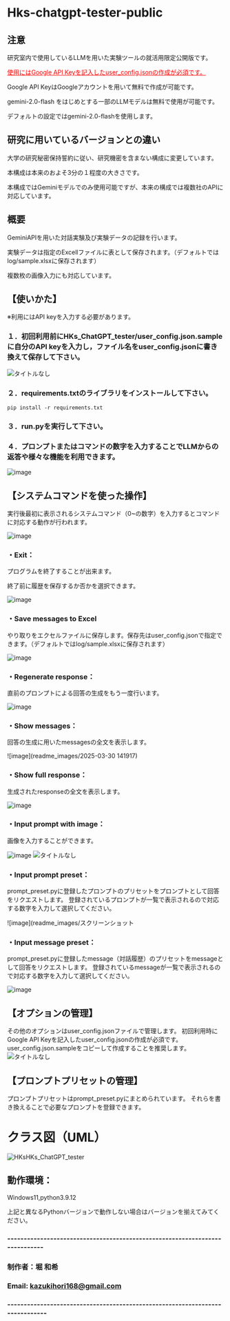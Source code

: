 # Hks-chatgpt-tester-public

## 注意
研究室内で使用しているLLMを用いた実験ツールの就活用限定公開版です。

<span style="color:red; text-decoration:underline;">使用にはGoogle API Keyを記入したuser_config.jsonの作成が必須です。</span>

Google API KeyはGoogleアカウントを用いて無料で作成が可能です。

gemini-2.0-flash をはじめとする一部のLLMモデルは無料で使用が可能です。

デフォルトの設定ではgemini-2.0-flashを使用します。

## 研究に用いているバージョンとの違い
大学の研究秘密保持誓約に従い、研究機密を含まない構成に変更しています。

本構成は本来のおよそ3分の１程度の大きさです。

本構成ではGeminiモデルでのみ使用可能ですが、本来の構成では複数社のAPIに対応しています。

## 概要
GeminiAPIを用いた対話実験及び実験データの記録を行います。

実験データは指定のExcellファイルに表として保存されます。（デフォルトではlog/sample.xlsxに保存されます）

複数枚の画像入力にも対応しています。

## 【使いかた】
※利用にはAPI keyを入力する必要があります。

### １．初回利用前にHKs_ChatGPT_tester/user_config.json.sample に自分のAPI keyを入力し，ファイル名をuser_config.jsonに書き換えて保存して下さい。
![タイトルなし](readme_images/428371875-8b3062c3-f417-4fa9-831e-092409d9ed28.png)


### ２．requirements.txtのライブラリをインストールして下さい。
```
pip install -r requirements.txt
```

### ３．run.pyを実行して下さい。

### ４．プロンプトまたはコマンドの数字を入力することでLLMからの返答や様々な機能を利用できます。

![image](428371660-df3c23c9-7eaf-4e92-8b78-36e312a4ac7a.png)


## 【システムコマンドを使った操作】

実行後最初に表示されるシステムコマンド（0~の数字）を入力するとコマンドに対応する動作が行われます。

![image](readme_images/428371706-e4a36184-775a-4b81-b86c-a148852a8490.png)

### ・Exit：
プログラムを終了することが出来ます。

終了前に履歴を保存するか否かを選択できます。

![image](readme_images/428372335-44187c02-be17-4282-9101-edc0fe8d74b1.png)

### ・Save messages to Excel
やり取りをエクセルファイルに保存します。保存先はuser_config.jsonで指定できます。（デフォルトではlog/sample.xlsxに保存されます）

![image](readme_images/428372364-b5c531b3-5781-4ff8-984b-94e8eb3b5454.png)

### ・Regenerate response：
直前のプロンプトによる回答の生成をもう一度行います。

![image](readme_images/428372152-337fa70e-e75e-47a8-af41-476176101024.png)

### ・Show messages：
回答の生成に用いたmessagesの全文を表示します。

![image](readme_images/2025-03-30 141917)

### ・Show full response：
生成されたresponseの全文を表示します。

![image](readme_images/428372517-ece4ea34-1302-4ea1-a941-e9d71003dd58.png)

### ・Input prompt with image：
画像を入力することができます。

![image](readme_images/428372836-310ae248-0902-4a3c-b039-c186b65a3661.png)
![タイトルなし](readme_images/428372998-463f016d-6489-4603-a086-1335af58baad.png)


### ・Input prompt preset：
prompt_preset.pyに登録したプロンプトのプリセットをプロンプトとして回答をリクエストします。
登録されているプロンプトが一覧で表示されるので対応する数字を入力して選択してください。

![image](readme_images/スクリーンショット 

### ・Input message preset：
prompt_preset.pyに登録したmessage（対話履歴）のプリセットをmessageとして回答をリクエストします。
登録されているmessageが一覧で表示されるので対応する数字を入力して選択してください。

![image](readme_images/428373198-bc968e55-d0b2-4041-b362-09897ecbdbdc.png)



## 【オプションの管理】
その他のオプションはuser_config.jsonファイルで管理します。
初回利用時にGoogle API Keyを記入したuser_config.jsonの作成が必須です。
user_config.json.sampleをコピーして作成することを推奨します。
![タイトルなし](readme_images/428371875-8b3062c3-f417-4fa9-831e-092409d9ed28.png)


## 【プロンプトプリセットの管理】
プロンプトプリセットはprompt_preset.pyにまとめられています。
それらを書き換えることで必要なプロンプトを登録できます。

# クラス図（UML）
![HKsHKs_ChatGPT_tester](readme_images/428338022-bac6bed6-5f9d-42bc-910f-b5d5bd29ac8b.svg)

## 動作環境：
Windows11,python3.9.12

上記と異なるPythonバージョンで動作しない場合はバージョンを揃えてみてください。

### ----------------------------------------------------------------------------
### 制作者：堀 和希
### Email: kazukihori168@gmail.com
### -----------------------------------------------------------------------------

